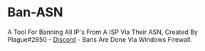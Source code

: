 # Ban-ASN
A Tool For Banning All IP's From A ISP Via Their ASN, Created By Plague#2850 - [Discord](http://Krewella.co.uk/Discord) - Bans Are Done Via Windows Firewall.
